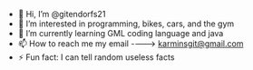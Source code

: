 - 👋 Hi, I’m @gitendorfs21
- 👀 I’m interested in programming, bikes, cars, and the gym
- 🌱 I’m currently learning GML coding language and java
- 📫 How to reach me my email ----> karminsgit@gmail.com
- ⚡ Fun fact: I can tell random useless facts

